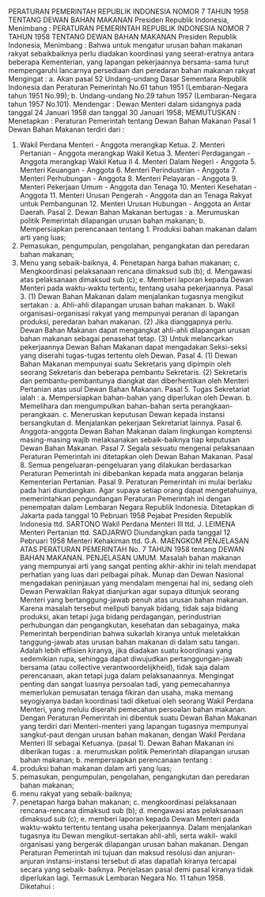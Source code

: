  PERATURAN PEMERINTAH REPUBLIK INDONESIA NOMOR 7 TAHUN 1958 TENTANG DEWAN BAHAN MAKANAN Presiden Republik Indonesia, Menimbang : PERATURAN PEMERINTAH REPUBLIK INDONESIA NOMOR 7 TAHUN 1958 TENTANG DEWAN BAHAN MAKANAN Presiden Republik Indonesia, Menimbang : Bahwa untuk mengatur urusan bahan makanan rakyat sebaikbaiknya perlu diadakan koordinasi yang seerat-eratnya antara beberapa Kementerian, yang lapangan pekerjaannya bersama-sama turut mempengaruhi lancarnya persediaan dan peredaran bahan makanan rakyat Mengingat :
a. Akan pasal 52 Undang-undang Dasar Sementara Republik Indonesia dan Peraturan Pemerintah No.61 tahun 1951 (Lembaran-Negara tahun 1951 No.99);
b. Undang-undang No.29 tahun 1957 (Lembaran-Negara tahun 1957 No.101). Mendengar : Dewan Menteri dalam sidangnya pada tanggal 24 Januari 1958 dan tanggal 30 Januari 1958;
MEMUTUSKAN :
 Menetapkan : Peraturan Pemerintah tentang Dewan Bahan Makanan Pasal 1 Dewan Bahan Makanan terdiri dari :
1. Wakil Perdana Menteri - Anggota merangkap Ketua. 2. Menteri Pertanian - Anggota merangkap Wakil Ketua 3. Menteri Perdagangan - Anggota merangkap Wakil Ketua II 4. Menteri Dalam Negeri - Anggota 5. Menteri Keuangan - Anggota 6. Menteri Perindustrian - Anggota 7. Menteri Perhubungan - Anggota 8. Menteri Pelayaran - Anggota 9. Menteri Pekerjaan Umum - Anggota dan Tenaga 10. Menteri Kesehatan - Anggota 11. Menteri Urusan Pengerah - Anggota dan an Tenaga Rakyat untuk Pembangunan 12. Menteri Urusan Hubungan - Anggota an Antar Daerah. Pasal 2. Dewan Bahan Makanan bertugas :
a. Merumuskan politik Pemerintah dilapangan urusan bahan makanan;
b. Mempersiapkan perencanaan tentang 1. Produksi bahan makanan dalam arti yang luas;
2. Pemasukan, pengumpulan, pengolahan, pengangkatan dan peredaran bahan makanan;
3. Menu yang sebaik-baiknya, 4. Penetapan harga bahan makanan;
c. Mengkoordinasi pelaksanaan rencana dimaksud sub (b);
d. Mengawasi atas pelaksanaan dimaksud sub (c);
e. Memberi laporan kepada Dewan Menteri pada waktu-waktu tertentu, tentang usaha pekerjaannya. Pasal 3. (1) Dewan Bahan Makanan dalam menjalankan tugasnya mengikut sertakan :
a. Ahli-ahli dilapangan urusan bahan makanan. b. Wakil organisasi-organisasi rakyat yang mempunyai peranan di lapangan produksi, peredaran bahan makanan. (2) Jika dianggapnya perlu. Dewan Bahan Makanan dapat mengangkat ahli-ahli dilapangan urusan bahan makanan sebagai penasehat tetap. (3) Untuk melancarkan pekerjaannya Dewan Bahan Makanan dapat mengadakan Seksi-seksi yang diserahi tugas-tugas tertentu oleh Dewan. Pasal 4. (1) Dewan Bahan Makanan mempunyai suatu Sekretaris yang dipimpin oleh seorang Sekretaris dan beberapa pembantu Sekretaris. (2) Sekretaris dan pembantu-pembantunya diangkat dan diberhentikan oleh Menteri Pertanian atas usul Dewan Bahan Makanan. Pasal 5. Tugas Sekretariat ialah :
a. Mempersiapkan bahan-bahan yang diperlukan oleh Dewan. b. Memelihara dan mengumpulkan bahan-bahan serta perangkaan-perangkaan. c. Meneruskan keputusan Dewan kepada instansi bersangkutan d. Menjalankan pekerjaan Sekretariat lainnya. Pasal 6. Anggota-anggota Dewan Bahan Makanan dalam lingkungan komptensi masing-masing wajib melaksanakan sebaik-baiknya tiap keputusan Dewan Bahan Makanan. Pasal 7. Segala sesuatu mengenai pelaksanaan Peraturan Pemerintah ini ditetapkan oleh Dewan Bahan Makanan. Pasal 8. Semua pengeluaran-pengeluaran yang dilakukan berdasarkan Peraturan Pemerintah ini dibebankan kepada mata anggaran belanja Kementerian Pertanian. Pasal 9. Peraturan Pemerintah ini mulai berlaku pada hari diundangkan. Agar supaya setiap orang dapat mengetahuinya, memerintahkan pengundangan Peraturan Pemerintah ini dengan penempatan dalam Lembaran Negara Republik Indonesia. Ditetapkan di Jakarta pada tanggal 10 Pebruari 1958 Pejabat Presiden Republik Indonesia ttd. SARTONO Wakil Perdana Menteri III ttd. J. LEIMENA Menteri Pertanian ttd. SADJARWO Diundangkan pada tanggal 12 Pebruari 1958 Menteri Kehakiman ttd. G.A. MAENGKOM PENJELASAN ATAS PERATURAN PEMERINTAH No. 7 TAHUN 1958 tentang DEWAN BAHAN MAKANAN. PENJELASAN UMUM. Masalah bahan makanan yang mempunyai arti yang sangat penting akhir-akhir ini telah mendapat perhatian yang luas dari pelbagai pihak. Munap dan Dewan Nasional mengadakan peninjauan yang mendalam mengenai hal ini, sedang oleh Dewan Perwakilan Rakyat dianjurkan agar supaya ditunjuk seorang Menteri yang bertanggung-jawab penuh atas urusan bahan makanan. Karena masalah tersebut meliputi banyak bidang, tidak saja bidang produksi, akan tetapi juga bidang perdagangan, perindustrian perhubungan dan pengangkutan, kesehatan dan sebagainya, maka Pemerintah berpendirian bahwa sukarlah kiranya untuk meletakkan tanggung-jawab atas urusan bahan makanan di dalam satu tangan. Adalah lebih effisien kiranya, jika diadakan suatu koordinasi yang sedemikian rupa, sehingga dapat diwujudkan pertanggungan-jawab bersama (atau collective verantwoordelijkheid), tidak saja dalam perencanaan, akan tetapi juga dalam pelaksanaannya. Mengingat penting dan sangat luasnya persoalan tadi, yang pemecahannya memerlukan pemusatan tenaga fikiran dan usaha, maka memang seyogiyanya badan koordinasi tadi diketuai oleh seorang Wakil Perdana Menteri, yang melulu diserahi pemecahan persoalan bahan makanan. Dengan Peraturan Pemerintah ini dibentuk suatu Dewan Bahan Makanan yang terdiri dari Menteri-menteri yang lapangan tugasnya mempunyai sangkut-paut dengan urusan bahan makanan, dengan Wakil Perdana Menteri III sebagai Ketuanya. (pasal 1). Dewan Bahan Makanan ini diberikan tugas :
a. merumuskan politik Pemerintah dilapangan urusan bahan makanan;
b. mempersiapkan perencanaan tentang :
1. produksi bahan makanan dalam arti yang luas;
2. pemasukan, pengumpulan, pengolahan, pengangkutan dan peredaran bahan makanan;
3. menu rakyat yang sebaik-baiknya;
4. penetapan harga bahan makanan;
c. mengkoordinasi pelaksanaan rencana-rencana dimaksud sub (b);
d. mengawasi atas pelaksanaan dimaksud sub (c);
e. memberi laporan kepada Dewan Menteri pada waktu-waktu tertentu tentang usaha pekerjaannya. Dalam menjalankan tugasnya itu Dewan mengikut-sertakan ahli-ahli, serta wakil- wakil organisasi yang bergerak dilapangan urusan bahan makanan. Dengan Peraturan Pemerintah ini tujuan dan maksud resolusi dan anjuran- anjuran instansi-instansi tersebut di atas dapatlah kiranya tercapai secara yang sebaik- baiknya. Penjelasan pasal demi pasal kiranya tidak diperlukan lagi. Termasuk Lembaran Negara No. 11 tahun 1958. Diketahui :